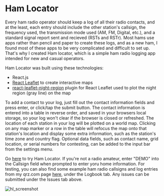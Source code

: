 <h1>Ham Locator</h1>

Every ham radio operator should keep a log of all their radio contacts, and at the least, each entry should include the other station's callsign, the frequency used, the transmission mode used (AM, FM, Digital, etc.), and a standard signal report sent and recieved (RSTs and RSTr). Most hams use apps rather than pencil and paper to create these logs, and as a new ham, I found most of these apps to be very complicated and difficult to set up. That's why I created Ham locator, which is a simple ham radio logging app intended for new and casual operators.

Ham Locator was built using these technologies:
<ul>
<li>React.js</li>

<li><a href="https://react-leaflet.js.org/" target="_blank">React Leaflet</a> to create interactive maps</li>

<li><a href="https://github.com/tammaroivan/react-leaflet-night-region#readme" target="_blank">react-leaflet-night-region</a> plugin for React Leaflet used to plot the night region (gray line) on the map</li>

</ul>

To add a contact to your log, just fill out the contact information fields and press enter, or click/tap the submit button. The contact information is entered into a table in reverse order, and saved in your browsers local storage, so your log won't clear if the browser is closed or refreshed. The location of each station in your log will be plotted on a world map. Clicking on any map marker or a row in the table will refocus the map onto that station's location and display some extra information, such as the station's time zone and country flag. Optional data fields, such as contact name, grid location, or serial numbers for contesting, can be added to the input bar from the settings menu.

Go <a href="https://sheldont.github.io/Ham-Locator/">here</a> to try Ham Locator. If you're not a radio amateur, enter "DEMO" into the Callsign field when prompted to enter yoru home information. For testing, you can also find some example ham radio callsigns and log entries from my qrz.com page <a href="https://www.qrz.com/db/VO1TWR">here</a>, under the Logbook tab. Any issues can be submitted under the Issues tab above.

![hl_screenshot](https://user-images.githubusercontent.com/109766064/211208660-e414b225-ca68-4474-90d1-f1020e565dc8.png)
